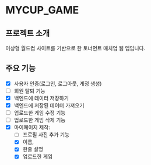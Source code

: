 # MYCUP_GAME

## 프로젝트 소개

이상형 월드컵 사이트를 기반으로 한 토너먼트 매치업 웹 앱입니다.

## 주요 기능

- [x] 사용자 인증(로그인, 로그아웃, 계정 생성)
- [ ] 회원 탈퇴 기능
- [x] 백엔드에 데이터 저장하기
- [x] 백엔드에 저장된 데이터 가져오기
- [ ] 업로드한 게임 수정 기능
- [ ] 업로드한 게임 삭제 기능
- [x] 마이페이지 제작:
  - [ ] 프로필 사진 추가 기능
  - [x] 이름,
  - [x] 한줄 설명
  - [x] 업로드한 게임
